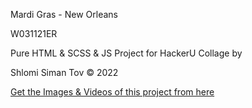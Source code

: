 Mardi Gras - New Orleans

W031121ER

Pure HTML & SCSS & JS Project for HackerU Collage by

Shlomi Siman Tov © 2022

[Get the Images & Videos of this project from here](https://drive.google.com/drive/folders/16SmQvwI3BacyZ6JIimYP6d8_8lJx1iDd?usp=sharing)
